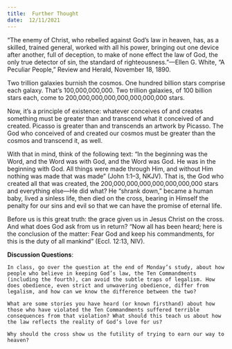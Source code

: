 ```yaml
---
title:  Further Thought
date:  12/11/2021
---
```


“The enemy of Christ, who rebelled against God’s law in heaven, has, as a skilled, trained general, worked with all his power, bringing out one device after another, full of deception, to make of none effect the law of God, the only true detector of sin, the standard of righteousness.”—Ellen G. White, “A Peculiar People,” Review and Herald, November 18, 1890.

Two trillion galaxies burnish the cosmos. One hundred billion stars comprise each galaxy. That’s 100,000,000,000. Two trillion galaxies, of 100 billion stars each, come to 200,000,000,000,000,000,000,000 stars.

Now, it’s a principle of existence: whatever conceives of and creates something must be greater than and transcend what it conceived of and created. Picasso is greater than and transcends an artwork by Picasso. The God who conceived of and created our cosmos must be greater than the cosmos and transcend it, as well.

With that in mind, think of the following text: “In the beginning was the Word, and the Word was with God, and the Word was God. He was in the beginning with God. All things were made through Him, and without Him nothing was made that was made” (John 1:1–3, NKJV). That is, the God who created all that was created, the 200,000,000,000,000,000,000,000 stars and everything else—He did what? He “shrank down,” became a human baby, lived a sinless life, then died on the cross, bearing in Himself the penalty for our sins and evil so that we can have the promise of eternal life.

Before us is this great truth: the grace given us in Jesus Christ on the cross. And what does God ask from us in return? “Now all has been heard; here is the conclusion of the matter: Fear God and keep his commandments, for this is the duty of all mankind” (Eccl. 12:13, NIV).

**Discussion Questions**:

`In class, go over the question at the end of Monday’s study, about how people who believe in keeping God’s law, the Ten Commandments (including the fourth), can avoid the subtle traps of legalism. How does obedience, even strict and unwavering obedience, differ from legalism, and how can we know the difference between the two?`

`What are some stories you have heard (or known firsthand) about how those who have violated the Ten Commandments suffered terrible consequences from that violation? What should this teach us about how the law reflects the reality of God’s love for us?`

`Why should the cross show us the futility of trying to earn our way to heaven?`